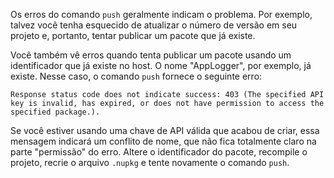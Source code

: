 Os erros do comando `push` geralmente indicam o problema. Por exemplo, talvez você tenha esquecido de atualizar o número de versão em seu projeto e, portanto, tentar publicar um pacote que já existe.

Você também vê erros quando tenta publicar um pacote usando um identificador que já existe no host. O nome "AppLogger", por exemplo, já existe. Nesse caso, o comando `push` fornece o seguinte erro:

```output
Response status code does not indicate success: 403 (The specified API key is invalid, has expired, or does not have permission to access the specified package.).
```

Se você estiver usando uma chave de API válida que acabou de criar, essa mensagem indicará um conflito de nome, que não fica totalmente claro na parte "permissão" do erro. Altere o identificador do pacote, recompile o projeto, recrie o arquivo `.nupkg` e tente novamente o comando `push`.